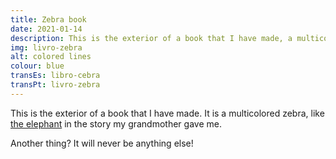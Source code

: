 ```yaml
---
title: Zebra book
date: 2021-01-14
description: This is the exterior of a book that I have made, a multicolored zebra.
img: livro-zebra
alt: colored lines
colour: blue
transEs: libro-cebra
transPt: livro-zebra
---
```


This is the exterior of a book that I have made. It is a multicolored zebra, like [the elephant](https://en.wikipedia.org/wiki/Elmer_the_Patchwork_Elephant) in the story my grandmother gave me.

Another thing? It will never be anything else!

